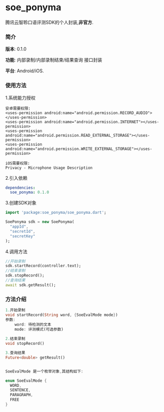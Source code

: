 # soe_ponyma

腾讯云智聆口语评测SDK的个人封装,**非官方**.



### 简介

**版本**: 0.1.0

**功能**: 内部录制/内部录制结束/结果查询 接口封装

**平台**: Android/iOS.



### 使用方法

1.系统能力授权

```
安卓需要权限:
<uses-permission android:name="android.permission.RECORD_AUDIO"></uses-permission>
<uses-permission android:name="android.permission.INTERNET"></uses-permission>
<uses-permission android:name="android.permission.READ_EXTERNAL_STORAGE"></uses-permission>
<uses-permission android:name="android.permission.WRITE_EXTERNAL_STORAGE"></uses-permission>

iOS需要权限:
Privacy - Microphone Usage Description
```

2.引入依赖

```yaml
dependencies:
  soe_ponyma: 0.1.0
```

3.创建SDK对象

```dart
import 'package:soe_ponyma/soe_ponyma.dart';

SoePonyma sdk = new SoePonyma(
  "appId",
  "secretId",
  "secretKey"
);
```

4.调用方法

```dart
//开始录制
sdk.startRecord(controller.text);
//结束录制
sdk.stopRecord();
//查询结果
await sdk.getResult();
```



### 方法介绍

```dart
1.开始录制
void startRecord(String word, {SoeEvalMode mode})
参数: 
	word: 待检测的文本
	mode: 评测模式(可选参数)
	
2.结束录制
void stopRecord()

3.查询结果
Future<double> getResult()


SoeEvalMode 是一个枚举对象,其结构如下:

enum SoeEvalMode {
  WORD,
  SENTENCE,
  PARAGRAPH,
  FREE
}
```